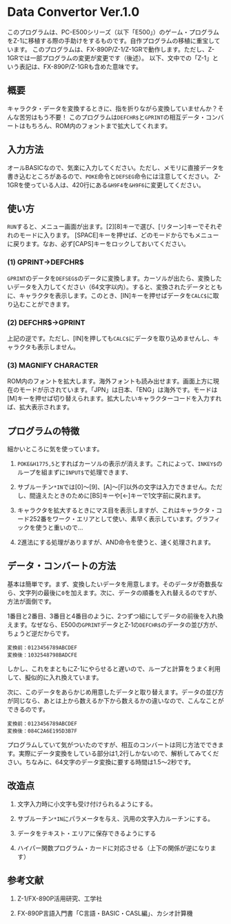 # Data Convertor Ver.1.0

このプログラムは、PC-E500シリーズ（以下「E500」）のゲーム・プログラムをZ-1に移植する際の手助けをするものです。自作プログラムの移植に重宝しています。
このプログラムは、FX-890P/Z-1/Z-1GRで動作します。ただし、Z-1GRでは一部プログラムの変更が変更です（後述）。
以下、文中での「Z-1」という表記は、FX-890P/Z-1GRも含めた意味です。

## 概要

キャラクタ・データを変換するときに、指を折りながら変換していませんか？そんな苦労はもう不要！
このプログラムは```DEFCHR$```と```GPRINT```の相互データ・コンバートはもちろん、ROM内のフォントまで拡大してくれます。

## 入力方法

オールBASICなので、気楽に入力してください。ただし、メモリに直接データを書き込むところがあるので、```POKE```命令と```DEFSEG```命令には注意してください。
Z-1GRを使っている人は、420行にある```&H9F4```を```&H9F6```に変更してください。

## 使い方

```RUN```すると、メニュー画面が出ます。[2][8]キーで選び、[リターン]キーでそれぞれのモードに入ります。
[SPACE]キーを押せば、どのモードからでもメニューに戻ります。なお、必ず[CAPS]キーをロックしておいてください。

### (1) GPRINT→DEFCHR$

```GPRINT```のデータを```DEFSEG$```のデータに変換します。カーソルが出たら、変換したいデータを入力してください（64文字以内）。すると、変換されたデータとともに、キャラクタを表示します。このとき、[IN]キーを押せばデータを```CALC$```に取り込むことができます。

### (2) DEFCHR$→GPRINT

上記の逆です。ただし、[IN]を押しても```CALC$```にデータを取り込めませんし、キャラクタも表示しません。

### (3) MAGNIFY CHARACTER

ROM内のフォントを拡大します。海外フォントも読み出せます。画面上方に現在のモードが示されています。「JPN」は日本、「ENG」は海外です。モードは[M]キーを押せば切り替えられます。拡大したいキャラクターコードを入力すれば、拡大表示されます。

## プログラムの特徴

細かいところに気を使っています。

1. ```POKE&H1775,5```とすればカーソルの表示が消えます。これによって、```INKEY$```のループを組まずに```INPUT$```で処理できます、

2. サブルーチン```*IN```では[0]〜[9]、[A]〜[F]以外の文字は入力できません。ただし、間違えたときのために[BS]キーや[←]キーで1文字前に戻れます。

3. キャラクタを拡大するときにマス目を表示しますが、これはキャラクタ・コード252番をワーク・エリアとして使い、素早く表示しています。グラフィックを使うと重いので…

4. 2進法にする処理がありますが、AND命令を使うと、速く処理されます。

## データ・コンバートの方法

基本は簡単です。まず、変換したいデータを用意します。そのデータが奇数長なら、文字列の最後に```0```を加えます。次に、データの順番を入れ替えるのですが、方法が面倒です。

1番目と2番目、3番目と4番目のように、2つずつ組にしてデータの前後を入れ換えます。なぜなら、E500の```GPRINT```データとZ-1の```DEFCHR$```のデータの並び方が、ちょうど逆だからです。

```
変換前：0123456789ABCDEF
変換後：1032548798BADCFE
```

しかし、これをまともにZ-1にやらせると遅いので、ループと計算をうまく利用して、擬似的に入れ換えています。

次に、このデータをあらかじめ用意したデータと取り替えます。データの並び方が同じなら、あとは上から数えるか下から数えるかの違いなので、こんなことができるのです。

```
変換前：0123456789ABCDEF
変換後：084C2A6E195D3B7F
```

プログラムしていて気がついたのですが、相互のコンバートは同じ方法でできます。実際にデータ変換をしている部分は1,2行しかないので、解析してみてください。ちなみに、64文字のデータ変換に要する時間は1.5〜2秒です。

## 改造点

1. 文字入力時に小文字も受け付けられるようにする。

2. サブルーチン```*IN```にパラメータを与え、汎用の文字入力ルーチンにする。

3. データをテキスト・エリアに保存できるようにする

4. ハイパー関数プログラム・カードに対応させる（上下の関係が逆になります）

## 参考文献

1. Z-1/FX-890P活用研究、工学社

2. FX-890P言語入門書「C言語・BASIC・CASL編」、カシオ計算機